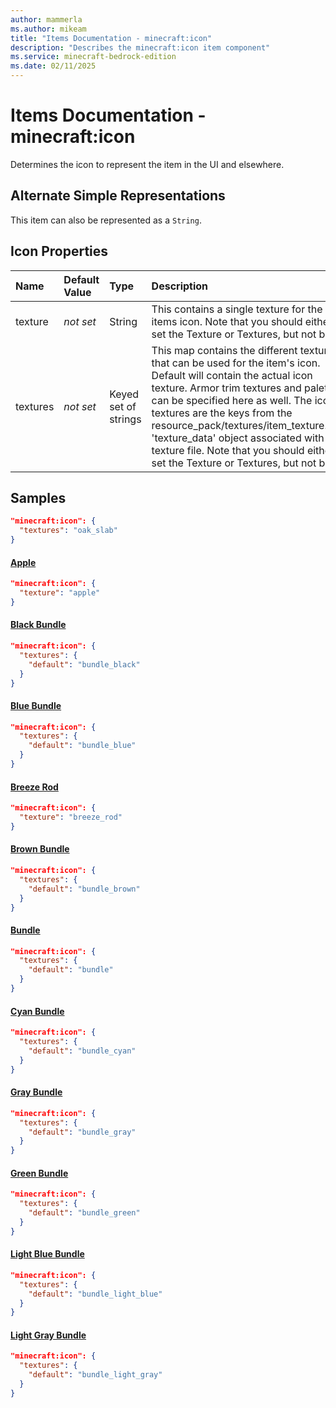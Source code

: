 ```yaml
---
author: mammerla
ms.author: mikeam
title: "Items Documentation - minecraft:icon"
description: "Describes the minecraft:icon item component"
ms.service: minecraft-bedrock-edition
ms.date: 02/11/2025 
---
```


# Items Documentation - minecraft:icon

Determines the icon to represent the item in the UI and elsewhere.

## Alternate Simple Representations

This item can also be represented as a `String`.


## Icon Properties

|Name       |Default Value |Type |Description |Example Values |
|:----------|:-------------|:----|:-----------|:------------- |
| texture | *not set* | String | This contains a single texture for the items icon. Note that you should either set the Texture or Textures, but not both. | Apple: `"apple"`, Breeze Rod: `"breeze_rod"`, Ominous Trial Key: `"ominous_trial_key"` | 
| textures | *not set* | Keyed set of strings | This map contains the different textures that can be used for the item's icon. Default will contain the actual icon texture. Armor trim textures and palettes can be specified here as well. The icon textures are the keys from the resource_pack/textures/item_texture.json 'texture_data' object associated with the texture file. Note that you should either set the Texture or Textures, but not both. | Black Bundle: `{"default":"bundle_black"}`, Blue Bundle: `{"default":"bundle_blue"}`, Brown Bundle: `{"default":"bundle_brown"}` | 

## Samples


```json
"minecraft:icon": {
  "textures": "oak_slab"
}
```

#### [Apple](https://github.com/Mojang/bedrock-samples/tree/preview/behavior_pack/items/apple.json)


```json
"minecraft:icon": {
  "texture": "apple"
}
```

#### [Black Bundle](https://github.com/Mojang/bedrock-samples/tree/preview/behavior_pack/items/black_bundle.json)


```json
"minecraft:icon": {
  "textures": {
    "default": "bundle_black"
  }
}
```

#### [Blue Bundle](https://github.com/Mojang/bedrock-samples/tree/preview/behavior_pack/items/blue_bundle.json)


```json
"minecraft:icon": {
  "textures": {
    "default": "bundle_blue"
  }
}
```

#### [Breeze Rod](https://github.com/Mojang/bedrock-samples/tree/preview/behavior_pack/items/breeze_rod.json)


```json
"minecraft:icon": {
  "texture": "breeze_rod"
}
```

#### [Brown Bundle](https://github.com/Mojang/bedrock-samples/tree/preview/behavior_pack/items/brown_bundle.json)


```json
"minecraft:icon": {
  "textures": {
    "default": "bundle_brown"
  }
}
```

#### [Bundle](https://github.com/Mojang/bedrock-samples/tree/preview/behavior_pack/items/bundle.json)


```json
"minecraft:icon": {
  "textures": {
    "default": "bundle"
  }
}
```

#### [Cyan Bundle](https://github.com/Mojang/bedrock-samples/tree/preview/behavior_pack/items/cyan_bundle.json)


```json
"minecraft:icon": {
  "textures": {
    "default": "bundle_cyan"
  }
}
```

#### [Gray Bundle](https://github.com/Mojang/bedrock-samples/tree/preview/behavior_pack/items/gray_bundle.json)


```json
"minecraft:icon": {
  "textures": {
    "default": "bundle_gray"
  }
}
```

#### [Green Bundle](https://github.com/Mojang/bedrock-samples/tree/preview/behavior_pack/items/green_bundle.json)


```json
"minecraft:icon": {
  "textures": {
    "default": "bundle_green"
  }
}
```

#### [Light Blue Bundle](https://github.com/Mojang/bedrock-samples/tree/preview/behavior_pack/items/light_blue_bundle.json)


```json
"minecraft:icon": {
  "textures": {
    "default": "bundle_light_blue"
  }
}
```

#### [Light Gray Bundle](https://github.com/Mojang/bedrock-samples/tree/preview/behavior_pack/items/light_gray_bundle.json)


```json
"minecraft:icon": {
  "textures": {
    "default": "bundle_light_gray"
  }
}
```
